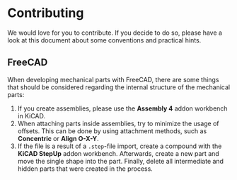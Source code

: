 # Contributing

We would love for you to contribute. If you decide to do so, please have a look at this document about some conventions and practical hints.

## FreeCAD

When developing mechanical parts with FreeCAD, there are some things that should be considered regarding the internal structure of the mechanical parts:

1. If you create assemblies, please use the **Assembly 4** addon workbench in KiCAD.
1. When attaching parts inside assemblies, try to minimize the usage of offsets. This can be done by using attachment methods, such as **Concentric** or **Align O-X-Y**.
1. If the file is a result of a `.step`-file import, create a compound with the **KiCAD StepUp** addon workbench. Afterwards, create a new part and move the single shape into the part. Finally, delete all intermediate and hidden parts that were created in the process.
